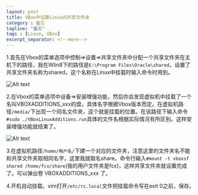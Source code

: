 ```yaml
---
layout: post
title: VBox中设置Linux的共享文件夹
category : 备忘
tagline: "备忘"
tags : [Linux, VBox]
excerpt_separator: <!--more-->
---
```


1.首先在Vbox的菜单选项中控制=>设置=>共享文件夹中分配一个共享文件夹在主机下的路径，我在WIin8下的路径是``E:\Program Files\Oracle\shared``，设置了共享文件夹名称为shared，这个名称在Linux中挂载时输入命令时用到。

![Alt text](/images/20120903/1.jpg)

<!--more-->

2.在Vbox的菜单选项中设备=>安装增强功能，然后你会发现虚拟机中挂载了一个名叫VBOXADDITIONS_xxx的盘，具体名字根据Vbox版本而定。在虚拟机路径``/media/``下出现一个同名文件夹，这个就是挂载的位置。在该路径下输入命令``#sudo ./VBoxLinuxAdditions.run``具体的文件名根据实际情况有所区别。这样安装增强功能就结束了。

![Alt text](/images/20120903/2.jpg)

3.在虚拟机路径``/home/用户名/``下建一个对应的文件夹，注意这里的文件夹名不能和共享文件夹取相同名字，这里我就取名share。命令行输入``#mount -t vboxsf shared /home/fcx/share``(我的用户文件夹是fcx)，这样共享文件夹就设置完成了。可以弹出卷 VBOXADDITIONS_xxx 了。

4.开机自动挂载。vim打开``/etc/rc.local``文件把挂载命令写在exit 0之前，保存。